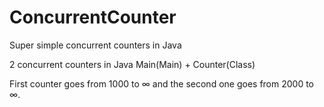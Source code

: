 # ConcurrentCounter
Super simple concurrent counters in Java

2 concurrent counters in Java
Main(Main) + Counter(Class)

First counter goes from 1000 to ∞ and
the second one goes from 2000 to ∞.

